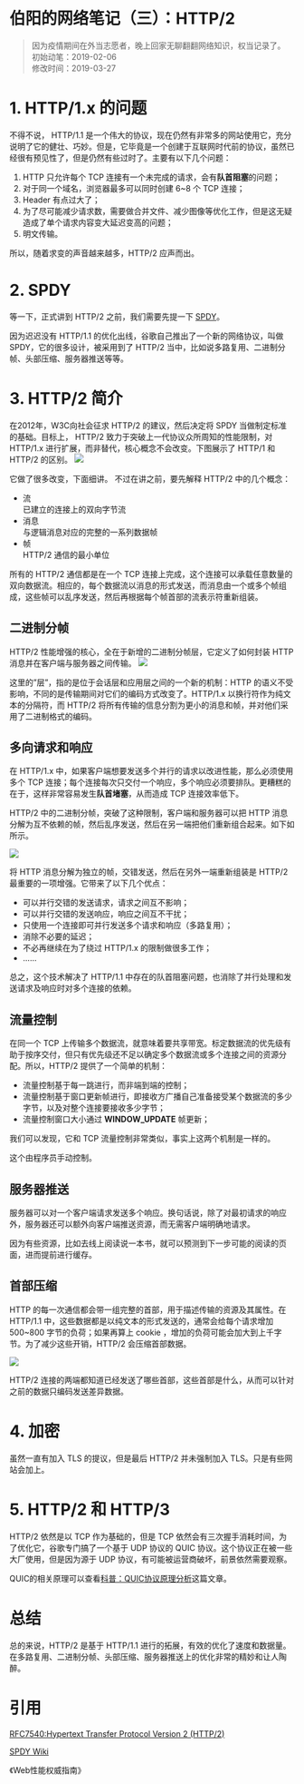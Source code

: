 # 伯阳的网络笔记（三）：HTTP/2
> 因为疫情期间在外当志愿者，晚上回家无聊翻翻网络知识，权当记录了。           
> 初始动笔：2019-02-06       
> 修改时间：2019-03-27   

# 1. HTTP/1.x 的问题
不得不说， HTTP/1.1 是一个伟大的协议，现在仍然有非常多的网站使用它，充分说明了它的健壮、巧妙。但是，它毕竟是一个创建于互联网时代前的协议，虽然已经很有预见性了，但是仍然有些过时了。主要有以下几个问题：

1. HTTP 只允许每个 TCP 连接有一个未完成的请求，会有**队首阻塞**的问题；
2. 对于同一个域名，浏览器最多可以同时创建 6~8 个 TCP 连接；
3. Header 有点过大了；
4. 为了尽可能减少请求数，需要做合并文件、减少图像等优化工作，但是这无疑造成了单个请求内容变大延迟变高的问题；
5. 明文传输。

所以，随着求变的声音越来越多，HTTP/2 应声而出。


# 2. SPDY
等一下，正式讲到 HTTP/2 之前，我们需要先提一下 [SPDY](https://en.wikipedia.org/wiki/SPDY)。

因为迟迟没有 HTTP/1.1 的优化出线，谷歌自己推出了一个新的网络协议，叫做 SPDY，它的很多设计，被采用到了 HTTP/2 当中，比如说多路复用、二进制分帧、头部压缩、服务器推送等等。


# 3. HTTP/2 简介

在2012年，W3C向社会征求 HTTP/2 的建议，然后决定将 SPDY 当做制定标准的基础。目标上， HTTP/2 致力于突破上一代协议众所周知的性能限制，对 HTTP/1.x 进行扩展，而非替代，核心概念不会改变。下图展示了 HTTP/1 和 HTTP/2 的区别。
![](https://github.com/BiBoyang/BoyangBlog/blob/master/Image/NetWork_15.gif?raw=true)

它做了很多改变，下面细讲。
不过在讲之前，要先解释 HTTP/2 中的几个概念：
* 流    
        已建立的连接上的双向字节流
* 消息    
        与逻辑消息对应的完整的一系列数据帧
* 帧    
        HTTP/2 通信的最小单位

所有的 HTTP/2 通信都是在一个 TCP 连接上完成，这个连接可以承载任意数量的双向数据流。相应的，每个数据流以消息的形式发送，而消息由一个或多个帧组成，这些帧可以乱序发送，然后再根据每个帧首部的流表示符重新组装。

## 二进制分帧

HTTP/2 性能增强的核心，全在于新增的二进制分帧层，它定义了如何封装 HTTP 消息并在客户端与服务器之间传输。
![](https://github.com/BiBoyang/BoyangBlog/blob/master/Image/NetWork_11.png?raw=true)

这里的”层”，指的是位于会话层和应用层之间的一个新的机制：HTTP 的语义不受影响，不同的是传输期间对它们的编码方式改变了。HTTP/1.x 以换行符作为纯文本的分隔符，而 HTTP/2 将所有传输的信息分割为更小的消息和帧，并对他们采用了二进制格式的编码。


## 多向请求和响应
在 HTTP/1.x 中，如果客户端想要发送多个并行的请求以改进性能，那么必须使用多个 TCP 连接；每个连接每次只交付一个响应，多个响应必须要排队。更糟糕的在于，这样非常容易发生**队首堵塞**，从而造成 TCP 连接效率低下。

HTTP/2 中的二进制分帧，突破了这种限制，客户端和服务器可以把 HTTP 消息分解为互不依赖的帧，然后乱序发送，然后在另一端把他们重新组合起来。如下如所示。

![](https://github.com/BiBoyang/BoyangBlog/blob/master/Image/NetWork_12.png?raw=true)

将 HTTP 消息分解为独立的帧，交错发送，然后在另外一端重新组装是 HTTP/2 最重要的一项增强。它带来了以下几个优点：

* 可以并行交错的发送请求，请求之间互不影响；
* 可以并行交错的发送响应，响应之间互不干扰；
* 只使用一个连接即可并行发送多个请求和响应（多路复用）；
* 消除不必要的延迟；
* 不必再继续在为了绕过 HTTP/1.x 的限制做很多工作；
* ......

总之，这个技术解决了 HTTP/1.1 中存在的队首阻塞问题，也消除了并行处理和发送请求及响应时对多个连接的依赖。


## 流量控制
在同一个 TCP 上传输多个数据流，就意味着要共享带宽。标定数据流的优先级有助于按序交付，但只有优先级还不足以确定多个数据流或多个连接之间的资源分配。所以，HTTP/2 提供了一个简单的机制：
* 流量控制基于每一跳进行，而非端到端的控制；
* 流量控制基于窗口更新帧进行，即接收方广播自己准备接受某个数据流的多少字节，以及对整个连接要接收多少字节；
* 流量控制窗口大小通过 **WINDOW_UPDATE** 帧更新；

我们可以发现，它和 TCP 流量控制非常类似，事实上这两个机制是一样的。

这个由程序员手动控制。

## 服务器推送
服务器可以对一个客户端请求发送多个响应。换句话说，除了对最初请求的响应外，服务器还可以额外向客户端推送资源，而无需客户端明确地请求。

因为有些资源，比如去线上阅读说一本书，就可以预测到下一步可能的阅读的页面，进而提前进行缓存。

## 首部压缩

HTTP 的每一次通信都会带一组完整的首部，用于描述传输的资源及其属性。在 HTTP/1.1 中，这些数据都是以纯文本的形式发送的，通常会给每个请求增加 500~800 字节的负荷；如果再算上 cookie ，增加的负荷可能会加大到上千字节。为了减少这些开销，HTTP/2 会压缩首部数据。

![](https://github.com/BiBoyang/BoyangBlog/blob/master/Image/NetWork_14.png?raw=true)

HTTP/2 连接的两端都知道已经发送了哪些首部，这些首部是什么，从而可以针对之前的数据只编码发送差异数据。


# 4. 加密
虽然一直有加入 TLS 的提议，但是最后 HTTP/2 并未强制加入 TLS。只是有些网站会加上。


# 5. HTTP/2 和 HTTP/3

HTTP/2 依然是以 TCP 作为基础的，但是 TCP 依然会有三次握手消耗时间，为了优化它，谷歌专门搞了一个基于 UDP 协议的 QUIC 协议。这个协议正在被一些大厂使用，但是因为源于 UDP 协议，有可能被运营商破坏，前景依然需要观察。

QUIC的相关原理可以查看[科普：QUIC协议原理分析](https://zhuanlan.zhihu.com/p/32553477)这篇文章。

# 总结 
总的来说，HTTP/2 是基于 HTTP/1.1 进行的拓展，有效的优化了速度和数据量。在多路复用、二进制分帧、头部压缩、服务器推送上的优化非常的精妙和让人陶醉。


# 引用
[RFC7540:Hypertext Transfer Protocol Version 2 (HTTP/2)](https://tools.ietf.org/html/rfc7540)

[SPDY Wiki](https://en.wikipedia.org/wiki/SPDY)

《Web性能权威指南》